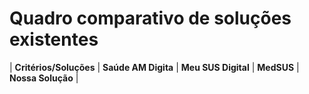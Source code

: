 # Quadro comparativo de soluções existentes

| **Critérios/Soluções** | **Saúde AM Digita** | **Meu SUS Digital** | **MedSUS** | **Nossa Solução** |


